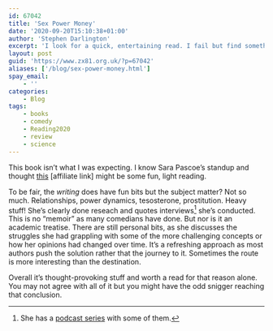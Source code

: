 ```yaml
---
id: 67042
title: 'Sex Power Money'
date: '2020-09-20T15:10:38+01:00'
author: 'Stephen Darlington'
excerpt: 'I look for a quick, entertaining read. I fail but find something worthwhile anyway.'
layout: post
guid: 'https://www.zx81.org.uk/?p=67042'
aliases: ['/blog/sex-power-money.html']
spay_email:
    - ''
categories:
    - Blog
tags:
    - books
    - comedy
    - Reading2020
    - review
    - science
---
```


This book isn’t what I was expecting. I know Sara Pascoe’s standup and thought [this](https://amzn.to/2FuqQPp) [affiliate link] might be some fun, light reading.

To be fair, the *writing* does have fun bits but the subject matter? Not so much. Relationships, power dynamics, tesosterone, prostitution. Heavy stuff! She’s clearly done reseach and quotes interviews[^1] she’s conducted. This is no “memoir” as many comedians have done. But nor is it an academic treatise. There are still personal bits, as she discusses the struggles she had grappling with some of the more challenging concepts or how her opinions had changed over time. It’s a refreshing approach as most authors push the solution rather that the journey to it. Sometimes the route is more interesting than the destination.

Overall it’s thought-provoking stuff and worth a read for that reason alone. You may not agree with all of it but you might have the odd snigger reaching that conclusion.

[^1]: She has a [podcast series](https://audioboom.com/channels/4998550) with some of them.
